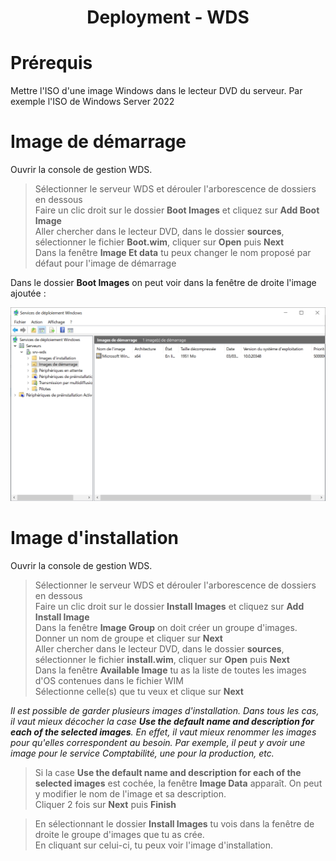 <div align="center"><H1> Deployment -  WDS </H1></div>

# Prérequis

Mettre l'ISO d'une image Windows dans le lecteur DVD du serveur. Par exemple l'ISO de Windows Server 2022

# Image de démarrage

Ouvrir la console de gestion WDS.

> Sélectionner le serveur WDS et dérouler l'arborescence de dossiers en dessous  
> Faire un clic droit sur le dossier **Boot Images** et cliquez sur **Add Boot Image**  
> Aller chercher dans le lecteur DVD, dans le dossier **sources**, sélectionner le fichier **Boot.wim**, cliquer sur **Open** puis **Next**  
> Dans la fenêtre **Image Et data** tu peux changer le nom proposé par défaut pour l'image de démarrage

Dans le dossier **Boot Images** on peut voir dans la fenêtre de droite l'image ajoutée :  

![9_BOOT_IMAGES.png](https://github.com/Skchaper/WDS/blob/main/SCREENS/9_BOOT_IMAGES.png)



# Image d'installation

Ouvrir la console de gestion WDS.

> Sélectionner le serveur WDS et dérouler l'arborescence de dossiers en dessous  
> Faire un clic droit sur le dossier **Install Images** et cliquez sur **Add Install Image**  
> Dans la fenêtre **Image Group** on doit créer un groupe d'images. Donner un nom de groupe et cliquer sur **Next**  
> Aller chercher dans le lecteur DVD, dans le dossier **sources**, sélectionner le fichier **install.wim**, cliquer sur **Open** puis **Next**  
> Dans la fenêtre **Available Image** tu as la liste de toutes les images d'OS contenues dans le fichier WIM  
> Sélectionne celle(s) que tu veux et clique sur **Next**  

_Il est possible de garder plusieurs images d'installation. Dans tous les cas, il vaut mieux décocher la case **Use the default name and description for each of the selected images**. En effet, il vaut mieux renommer les images pour qu'elles correspondent au besoin. Par exemple, il peut y avoir une image pour le service Comptabilité, une pour la production, etc._ 

> Si la case **Use the default name and description for each of the selected images** est cochée, la fenêtre **Image Data** apparaît. On peut y modifier le nom de l'image et sa description.  
> Cliquer 2 fois sur **Next** puis **Finish**  

> En sélectionnant le dossier **Install Images** tu vois dans la fenêtre de droite le groupe d'images que tu as crée.  
> En cliquant sur celui-ci, tu peux voir l'image d'installation.  

![]()
